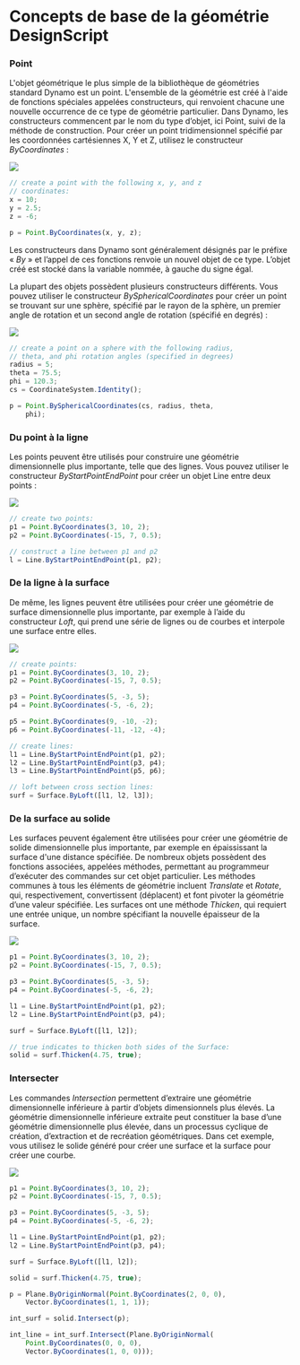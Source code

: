 # Concepts de base de la géométrie DesignScript

### Point

L'objet géométrique le plus simple de la bibliothèque de géométries standard Dynamo est un point. L'ensemble de la géométrie est créé à l'aide de fonctions spéciales appelées constructeurs, qui renvoient chacune une nouvelle occurrence de ce type de géométrie particulier. Dans Dynamo, les constructeurs commencent par le nom du type d’objet, ici Point, suivi de la méthode de construction. Pour créer un point tridimensionnel spécifié par les coordonnées cartésiennes X, Y et Z, utilisez le constructeur _ByCoordinates_ :

![](../images/8-2/1/GeometryBasics\_01.png)

```js
// create a point with the following x, y, and z
// coordinates:
x = 10;
y = 2.5;
z = -6;

p = Point.ByCoordinates(x, y, z);
```

Les constructeurs dans Dynamo sont généralement désignés par le préfixe « _By_ » et l’appel de ces fonctions renvoie un nouvel objet de ce type. L’objet créé est stocké dans la variable nommée, à gauche du signe égal.

La plupart des objets possèdent plusieurs constructeurs différents. Vous pouvez utiliser le constructeur _BySphericalCoordinates_ pour créer un point se trouvant sur une sphère, spécifié par le rayon de la sphère, un premier angle de rotation et un second angle de rotation (spécifié en degrés) :

![](../images/8-2/1/GeometryBasics\_02.png)

```js
// create a point on a sphere with the following radius,
// theta, and phi rotation angles (specified in degrees)
radius = 5;
theta = 75.5;
phi = 120.3;
cs = CoordinateSystem.Identity();

p = Point.BySphericalCoordinates(cs, radius, theta,
    phi);
```

### Du point à la ligne

Les points peuvent être utilisés pour construire une géométrie dimensionnelle plus importante, telle que des lignes. Vous pouvez utiliser le constructeur _ByStartPointEndPoint_ pour créer un objet Line entre deux points :

![](../images/8-2/1/GeometryBasics\_03.png)

```js
// create two points:
p1 = Point.ByCoordinates(3, 10, 2);
p2 = Point.ByCoordinates(-15, 7, 0.5);

// construct a line between p1 and p2
l = Line.ByStartPointEndPoint(p1, p2);
```

### De la ligne à la surface

De même, les lignes peuvent être utilisées pour créer une géométrie de surface dimensionnelle plus importante, par exemple à l’aide du constructeur _Loft_, qui prend une série de lignes ou de courbes et interpole une surface entre elles.

![](../images/8-2/1/GeometryBasics\_04.png)

```js
// create points:
p1 = Point.ByCoordinates(3, 10, 2);
p2 = Point.ByCoordinates(-15, 7, 0.5);

p3 = Point.ByCoordinates(5, -3, 5);
p4 = Point.ByCoordinates(-5, -6, 2);

p5 = Point.ByCoordinates(9, -10, -2);
p6 = Point.ByCoordinates(-11, -12, -4);

// create lines:
l1 = Line.ByStartPointEndPoint(p1, p2);
l2 = Line.ByStartPointEndPoint(p3, p4);
l3 = Line.ByStartPointEndPoint(p5, p6);

// loft between cross section lines:
surf = Surface.ByLoft([l1, l2, l3]);
```

### De la surface au solide

Les surfaces peuvent également être utilisées pour créer une géométrie de solide dimensionnelle plus importante, par exemple en épaississant la surface d'une distance spécifiée. De nombreux objets possèdent des fonctions associées, appelées méthodes, permettant au programmeur d’exécuter des commandes sur cet objet particulier. Les méthodes communes à tous les éléments de géométrie incluent _Translate_ et _Rotate_, qui, respectivement, convertissent (déplacent) et font pivoter la géométrie d’une valeur spécifiée. Les surfaces ont une méthode _Thicken_, qui requiert une entrée unique, un nombre spécifiant la nouvelle épaisseur de la surface.

![](../images/8-2/1/GeometryBasics\_05.png)

```js
p1 = Point.ByCoordinates(3, 10, 2);
p2 = Point.ByCoordinates(-15, 7, 0.5);

p3 = Point.ByCoordinates(5, -3, 5);
p4 = Point.ByCoordinates(-5, -6, 2);

l1 = Line.ByStartPointEndPoint(p1, p2);
l2 = Line.ByStartPointEndPoint(p3, p4);

surf = Surface.ByLoft([l1, l2]);

// true indicates to thicken both sides of the Surface:
solid = surf.Thicken(4.75, true);
```

### Intersecter

Les commandes _Intersection_ permettent d’extraire une géométrie dimensionnelle inférieure à partir d’objets dimensionnels plus élevés. La géométrie dimensionnelle inférieure extraite peut constituer la base d’une géométrie dimensionnelle plus élevée, dans un processus cyclique de création, d’extraction et de recréation géométriques. Dans cet exemple, vous utilisez le solide généré pour créer une surface et la surface pour créer une courbe.

![](../images/8-2/1/GeometryBasics\_06.png)

```js
p1 = Point.ByCoordinates(3, 10, 2);
p2 = Point.ByCoordinates(-15, 7, 0.5);

p3 = Point.ByCoordinates(5, -3, 5);
p4 = Point.ByCoordinates(-5, -6, 2);

l1 = Line.ByStartPointEndPoint(p1, p2);
l2 = Line.ByStartPointEndPoint(p3, p4);

surf = Surface.ByLoft([l1, l2]);

solid = surf.Thicken(4.75, true);

p = Plane.ByOriginNormal(Point.ByCoordinates(2, 0, 0),
    Vector.ByCoordinates(1, 1, 1));

int_surf = solid.Intersect(p);

int_line = int_surf.Intersect(Plane.ByOriginNormal(
    Point.ByCoordinates(0, 0, 0),
    Vector.ByCoordinates(1, 0, 0)));
```
